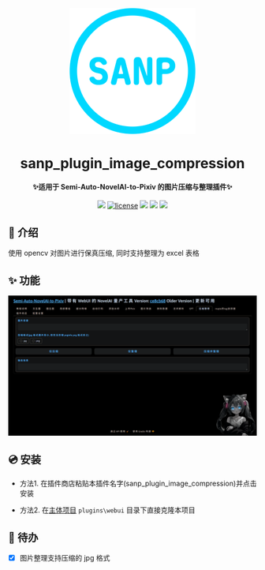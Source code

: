 <p align="center" >
  <img src="https://github.com/zhulinyv/sanp_plugin_random_artists/blob/main/images/logo.png?raw=true" width="256" height="256" alt="SANP"></a>
</p>
<h1 align="center">sanp_plugin_image_compression</h1>
<h4 align="center">✨适用于 Semi-Auto-NovelAI-to-Pixiv 的图片压缩与整理插件✨</h4>

<p align="center">
    <img src="https://img.shields.io/badge/Python-3.10+-blue">
    <a href="https://github.com/zhulinyv/sanp_plugin_image_compression/raw/main/LICENSE"><img src="https://img.shields.io/github/license/zhulinyv/sanp_plugin_image_compression" alt="license"></a>
    <img src="https://img.shields.io/github/issues/zhulinyv/sanp_plugin_image_compression">
    <img src="https://img.shields.io/github/stars/zhulinyv/sanp_plugin_image_compression">
    <img src="https://img.shields.io/github/forks/zhulinyv/sanp_plugin_image_compression">
</p>


## 💬 介绍

使用 opencv 对图片进行保真压缩, 同时支持整理为 excel 表格

## ✨ 功能

![iamge](./images/1.png)

## 💿 安装

- 方法1. 在插件商店粘贴本插件名字(sanp_plugin_image_compression)并点击安装

- 方法2. 在[主体项目](https://github.com/zhulinyv/Semi-Auto-NovelAI-to-Pixiv) `plugins\webui` 目录下直接克隆本项目

## 📖 待办

- [x] 图片整理支持压缩的 jpg 格式